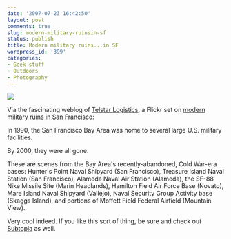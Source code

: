 ```yaml
---
date: '2007-07-23 16:42:50'
layout: post
comments: true
slug: modern-military-ruinsin-sf
status: publish
title: Modern military ruins...in SF
wordpress_id: '399'
categories:
- Geek stuff
- Outdoors
- Photography
---
```




[
![](http://www.phfactor.net/wp-pics/2265174_87fc19c353_m.jpg)
](http://www.flickr.com/photos/telstar/sets/56935/)

Via the fascinating weblog of [Telstar Logistics](http://telstarlogistics.typepad.com/telstarlogistics/), a Flickr set on [modern military ruins in San Francisco](http://www.flickr.com/photos/telstar/sets/56935/):



> 
In 1990, the San Francisco Bay Area was home to several large U.S. military facilities.

By 2000, they were all gone.

These are scenes from the Bay Area's recently-abandoned, Cold War-era bases: Hunter's Point Naval Shipyard (San Francisco), Treasure Island Naval Station (San Francisco), Alameda Naval Air Station (Alameda), the SF-88 Nike Missile Site (Marin Headlands), Hamilton Field Air Force Base (Novato), Mare Island Naval Shipyard (Vallejo), Naval Security Group Activity base (Skaggs Island), and portions of Moffett Field Federal Airfield (Mountain View).




Very cool indeed. If you like this sort of thing, be sure and check out [Subtopia](http://subtopia.blogspot.com/) as well.

